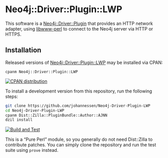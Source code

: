 Neo4j::Driver::Plugin::LWP
==========================

This software is a [Neo4j::Driver::Plugin][] that provides an
HTTP network adapter, using [libwww-perl][] to connect to the
Neo4j server via HTTP or HTTPS.

[Neo4j::Driver::Plugin]: https://metacpan.org/pod/Neo4j::Driver::Plugin
[libwww-perl]: https://metacpan.org/dist/libwww-perl


Installation
------------

Released versions of [Neo4j::Driver::Plugin::LWP][]
may be installed via CPAN:

    cpanm Neo4j::Driver::Plugin::LWP

[![CPAN distribution](https://badge.fury.io/pl/Neo4j-Driver-Plugin-LWP.svg)](https://badge.fury.io/pl/Neo4j-Driver-Plugin-LWP)

To install a development version from this repository,
run the following steps:

```sh
git clone https://github.com/johannessen/Neo4j-Driver-Plugin-LWP
cd Neo4j-Driver-Plugin-LWP
cpanm Dist::Zilla::PluginBundle::Author::AJNN
dzil install
```

[![Build and Test](https://github.com/johannessen/Neo4j-Driver-Plugin-LWP/actions/workflows/test.yaml/badge.svg)](https://github.com/johannessen/Neo4j-Driver-Plugin-LWP/actions/workflows/test.yaml)

This is a “Pure Perl” module, so you generally do not need
Dist::Zilla to contribute patches. You can simply clone the
repository and run the test suite using `prove` instead.

[Neo4j::Driver::Plugin::LWP]: https://metacpan.org/dist/Neo4j-Driver-Plugin-LWP
